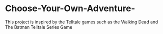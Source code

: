 # Choose-Your-Own-Adventure-
This project is inspired by the Telltale games such as the Walking Dead and The Batman Telltale Series Game
